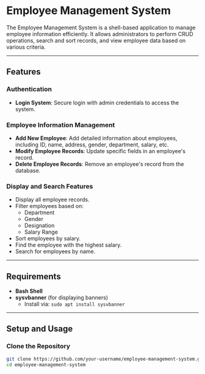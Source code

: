 # Employee Management System

The Employee Management System is a shell-based application to manage employee information efficiently. It allows administrators to perform CRUD operations, search and sort records, and view employee data based on various criteria.

---

## Features

### Authentication
- **Login System**: Secure login with admin credentials to access the system.

### Employee Information Management
- **Add New Employee**: Add detailed information about employees, including ID, name, address, gender, department, salary, etc.
- **Modify Employee Records**: Update specific fields in an employee's record.
- **Delete Employee Records**: Remove an employee's record from the database.

### Display and Search Features
- Display all employee records.
- Filter employees based on:
  - Department
  - Gender
  - Designation
  - Salary Range
- Sort employees by salary.
- Find the employee with the highest salary.
- Search for employees by name.

---

## Requirements

- **Bash Shell**
- **sysvbanner** (for displaying banners)
  - Install via: `sudo apt install sysvbanner`

---

## Setup and Usage

### Clone the Repository
```bash
git clone https://github.com/your-username/employee-management-system.git
cd employee-management-system
